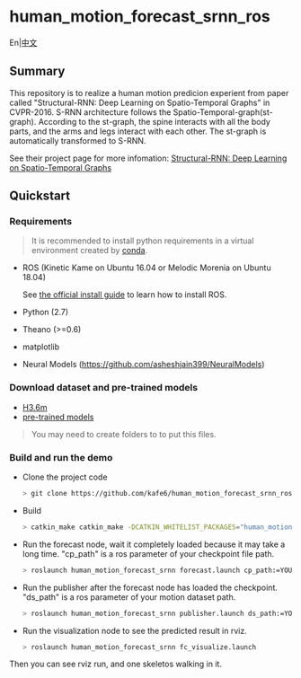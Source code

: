 # human_motion_forecast_srnn_ros
En|[中文](README_CHINESE.md)

## Summary
   This repository is to realize a human motion predicion experient from paper called "Structural-RNN: Deep Learning on Spatio-Temporal Graphs" in CVPR-2016. S-RNN architecture follows the Spatio-Temporal-graph(st-graph). According to the st-graph, the spine interacts with all the body parts, and the arms and legs interact with each other. The st-graph is automatically transformed to S-RNN.

See their project page for more infomation: [Structural-RNN: Deep Learning on Spatio-Temporal Graphs](http://asheshjain.org/srnn)

## Quickstart
### Requirements
> It is recommended to install python requirements in a virtual environment created by [conda](https://conda.io/docs/).
* ROS (Kinetic Kame on Ubuntu 16.04 or Melodic Morenia on Ubuntu 18.04)
  
  See [the official install guide](http://www.ros.org/install) to learn how to install ROS.
* Python (2.7)
* Theano (>=0.6)
* matplotlib
* Neural Models (https://github.com/asheshjain399/NeuralModels)

### Download dataset and pre-trained models
* [H3.6m](http://www.cs.stanford.edu/people/ashesh/h3.6m.zip)
* [pre-trained models](https://drive.google.com/drive/folders/0B7lfjqylzqmMZlI3TUNUUEFQMXc)
> You may need to create folders to to put this files.

### Build and run the demo
* Clone the project code
  ```bash
  > git clone https://github.com/kafe6/human_motion_forecast_srnn_ros.git src/human_motion_forecast_srnn
  ```
* Build
  ```bash
  > catkin_make catkin_make -DCATKIN_WHITELIST_PACKAGES="human_motion_forecast_srnn" -D-DCMAKE_BUILD_TYPE=Debug
  ```
* Run the forecast node, wait it completely loaded because it may take a long time. "cp_path" is a ros parameter of your checkpoint file path.
  ```bash
  > roslaunch human_motion_forecast_srnn forecast.launch cp_path:=YOUR_CHECKPOINT_PATH/checkpoint.pik
  ```
* Run the publisher after the forecast node has loaded the checkpoint. "ds_path" is a ros parameter of your motion dataset path.
  ```bash
  > roslaunch human_motion_forecast_srnn publisher.launch ds_path:=YOUR_DATASET_PATH/walking_1.txt
  ```
* Run the visualization node to see the predicted result in rviz.
  ```bash
  > roslaunch human_motion_forecast_srnn fc_visualize.launch
  ```
Then you can see rviz run, and one skeletos walking in it.
   
